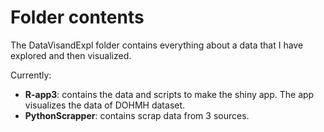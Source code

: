 # Folder contents

The DataVisandExpl folder contains everything about a data that I have explored and then visualized.

Currently:
 - **R-app3**: contains the data and scripts to make the shiny app. The app visualizes the data of DOHMH dataset.
 - **PythonScrapper**: contains scrap data from 3 sources. 
